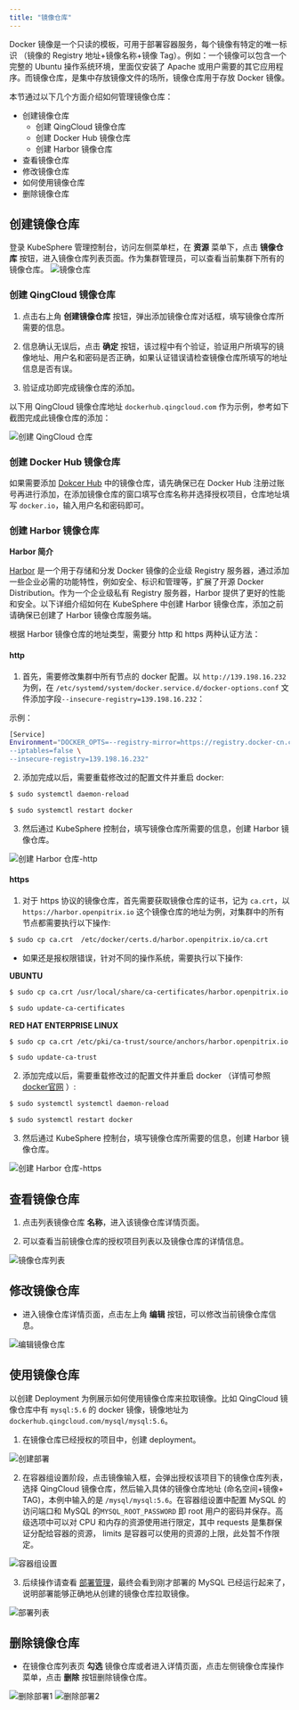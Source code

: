 ```yaml
---
title: "镜像仓库"
---
```


Docker 镜像是一个只读的模板，可用于部署容器服务，每个镜像有特定的唯一标识 （镜像的 Registry 地址+镜像名称+镜像 Tag）。例如：一个镜像可以包含一个完整的 Ubuntu 操作系统环境，里面仅安装了 Apache 或用户需要的其它应用程序。而镜像仓库，是集中存放镜像文件的场所，镜像仓库用于存放 Docker 镜像。

本节通过以下几个方面介绍如何管理镜像仓库：


  - 创建镜像仓库
      - 创建 QingCloud 镜像仓库
      - 创建 Docker Hub 镜像仓库
      - 创建 Harbor 镜像仓库
  - 查看镜像仓库
  - 修改镜像仓库
  - 如何使用镜像仓库
  - 删除镜像仓库


## 创建镜像仓库
登录 KubeSphere 管理控制台，访问左侧菜单栏，在 **资源** 菜单下，点击 **镜像仓库** 按钮，进入镜像仓库列表页面。作为集群管理员，可以查看当前集群下所有的镜像仓库。
![镜像仓库](/image_registires_list.png) 


### 创建 QingCloud 镜像仓库
1. 点击右上角 **创建镜像仓库** 按钮，弹出添加镜像仓库对话框，填写镜像仓库所需要的信息。

2. 信息确认无误后，点击 **确定** 按钮，该过程中有个验证，验证用户所填写的镜像地址、用户名和密码是否正确，如果认证错误请检查镜像仓库所填写的地址信息是否有误。

3. 验证成功即完成镜像仓库的添加。

以下用 QingCloud 镜像仓库地址 `dockerhub.qingcloud.com` 作为示例，参考如下截图完成此镜像仓库的添加：

![创建 QingCloud 仓库](/image_registries_create.png) 

### 创建 Docker Hub 镜像仓库
如果需要添加 [Dokcer Hub](https://hub.docker.com/) 中的镜像仓库，请先确保已在 Docker Hub 注册过账号再进行添加，在添加镜像仓库的窗口填写仓库名称并选择授权项目，仓库地址填写 `docker.io`，输入用户名和密码即可。


### 创建 Harbor 镜像仓库

**Harbor 简介**

[Harbor](http://vmware.github.io/harbor/) 是一个用于存储和分发 Docker 镜像的企业级 Registry 服务器，通过添加一些企业必需的功能特性，例如安全、标识和管理等，扩展了开源 Docker Distribution。作为一个企业级私有 Registry 服务器，Harbor 提供了更好的性能和安全。以下详细介绍如何在 KubeSphere 中创建 Harbor 镜像仓库，添加之前请确保已创建了 Harbor 镜像仓库服务端。

根据 Harbor 镜像仓库的地址类型，需要分 http 和 https 两种认证方法：

#### http
1. 首先，需要修改集群中所有节点的 docker 配置。以 `http://139.198.16.232` 为例，在 `/etc/systemd/system/docker.service.d/docker-options.conf` 文件添加字段`--insecure-registry=139.198.16.232`：

 示例：

```bash
[Service]
Environment="DOCKER_OPTS=--registry-mirror=https://registry.docker-cn.com --insecure-registry=10.233.0.0/18 --graph=/var/lib/docker --log-opt max-size=50m --log-opt max-file=5 \
--iptables=false \
--insecure-registry=139.198.16.232"
```

2. 添加完成以后，需要重载修改过的配置文件并重启 docker:

```bash
$ sudo systemctl daemon-reload
```

```bash
$ sudo systemctl restart docker
```

3. 然后通过 KubeSphere 控制台，填写镜像仓库所需要的信息，创建 Harbor 镜像仓库。

![创建 Harbor 仓库-http](/createhub1.png)

#### https
1. 对于 https 协议的镜像仓库，首先需要获取镜像仓库的证书，记为 `ca.crt`，以 `https://harbor.openpitrix.io` 这个镜像仓库的地址为例，对集群中的所有节点都需要执行以下操作:

```bash 
$ sudo cp ca.crt  /etc/docker/certs.d/harbor.openpitrix.io/ca.crt
```

- 如果还是报权限错误，针对不同的操作系统，需要执行以下操作:

**UBUNTU**

```bash
$ sudo cp ca.crt /usr/local/share/ca-certificates/harbor.openpitrix.io.ca.crt
```
```bash
$ sudo update-ca-certificates
```
**RED HAT ENTERPRISE LINUX**

```bash
$ sudo cp ca.crt /etc/pki/ca-trust/source/anchors/harbor.openpitrix.io.ca.crt
```
```bash
$ sudo update-ca-trust
```

2. 添加完成以后，需要重载修改过的配置文件并重启 docker （详情可参照 [docker官网](https://docs.docker.com/registry/insecure/#troubleshoot-insecure-registry) ）:

```bash
$ sudo systemctl systemctl daemon-reload
```

```bash
$ sudo systemctl restart docker
```


3. 然后通过 KubeSphere 控制台，填写镜像仓库所需要的信息，创建 Harbor 镜像仓库。

![创建 Harbor 仓库-https](/createhub2.png)


## 查看镜像仓库
1. 点击列表镜像仓库 **名称**，进入该镜像仓库详情页面。

2. 可以查看当前镜像仓库的授权项目列表以及镜像仓库的详情信息。

![镜像仓库列表](/image_registries_detail.png) 


## 修改镜像仓库
*  进入镜像仓库详情页面，点击左上角 **编辑** 按钮，可以修改当前镜像仓库信息。

![编辑镜像仓库](/image_registries_alter.png)


## 使用镜像仓库

以创建 Deployment 为例展示如何使用镜像仓库来拉取镜像。比如 QingCloud 镜像仓库中有 `mysql:5.6` 的 docker 镜像，镜像地址为 `dockerhub.qingcloud.com/mysql/mysql:5.6`。

1. 在镜像仓库已经授权的项目中，创建 deployment。
   
![创建部署](/reg_demo_create.png)

2. 在容器组设置阶段，点击镜像输入框，会弹出授权该项目下的镜像仓库列表，选择 QingCloud 镜像仓库，然后输入具体的镜像仓库地址 (命名空间+镜像+ TAG)，本例中输入的是 `/mysql/mysql:5.6`。在容器组设置中配置 MySQL 的访问端口和 MySQL 的`MYSQL_ROOT_PASSWORD` 即 root 用户的密码并保存。高级选项中可以对 CPU 和内存的资源使用进行限定，其中 requests 是集群保证分配给容器的资源， limits 是容器可以使用的资源的上限，此处暂不作限定。

![容器组设置](/reg_demo_create_container.png)

3. 后续操作请查看 [部署管理](/express/zh-CN/manage-deployments/)，最终会看到刚才部署的 MySQL 已经运行起来了，说明部署能够正确地从创建的镜像仓库拉取镜像。

![部署列表](/reg_demo_create_done.png) 


## 删除镜像仓库
*  在镜像仓库列表页 **勾选** 镜像仓库或者进入详情页面，点击左侧镜像仓库操作菜单，点击 **删除** 按钮删除镜像仓库。

![删除部署1](/image_registries_del.png)
![删除部署2](/image_registries_delet.png)
